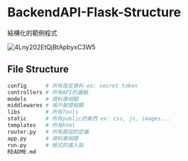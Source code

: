 # BackendAPI-Flask-Structure
結構化的範例程式

![4Lny202EtQjBtApbyxC3W5](https://user-images.githubusercontent.com/60885166/147195578-83f994af-392d-4596-afa6-bc7876575724.png)

## File Structure
```bash
config      # 所有設定資料 ex: secret token
controllers # 所有API的邏輯
models      # 資料庫相關
middlewares # 帳戶驗證相關
libs        # 所有Tools
static      # 所有public的東西 ex: css, js, images...
templates   # 所有html
router.py   # 所有路徑的定義
app.py      # 資料庫相關
run.py      # 程式的進入點
README.md
```
